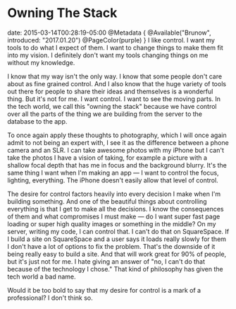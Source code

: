# Owning The Stack
date: 2015-03-14T00:28:19-05:00
@Metadata {
  @Available("Brunow", introduced: "2017.01.20")
  @PageColor(purple)
}
I like control. I want my tools to do what I expect of them. I want to change things to make them fit into my vision. I definitely don't want my tools changing things on me without my knowledge.

I know that my way isn't the only way. I know that some people don't care about as fine grained control. And I also know that the huge variety of tools out there for people to share their ideas and themselves is a wonderful thing. But it's not for me. I want control. I want to see the moving parts. In the tech world, we call this "owning the stack" because we have control over all the parts of the thing we are building from the server to the database to the app.

To once again apply these thoughts to photography, which I will once again admit to not being an expert with, I see it as the difference between a phone camera and an SLR. I can take awesome photos with my iPhone but I can't take the photos I have a vision of taking, for example a picture with a shallow focal depth that has me in focus and the background blurry. It's the same thing I want when I'm making an app &mdash; I want to control the focus, lighting, everything. The iPhone doesn't easily allow that level of control.

The desire for control factors heavily into every decision I make when I'm building something. And one of the beautiful things about controlling everything is that I get to make all the decisions. I know the consequences of them and what compromises I must make &mdash; do I want super fast page loading or super high quality images or something in the middle? On my server, writing my code, I can control that. I can't do that on SquareSpace. If I build a site on SquareSpace and a user says it loads really slowly for them I don't have a lot of options to fix the problem. That's the downside of it being really easy to build a site. And that will work great for 90% of people, but it's just not for me. I hate giving an answer of "no, I can't do that because of the technology I chose." That kind of philosophy has given the tech world a bad name.

Would it be too bold to say that my desire for control is a mark of a professional? I don't think so.
